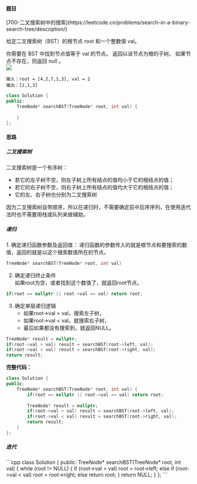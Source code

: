 <h4 id="ONBKU">题目</h4>
[700-二叉搜索树中的搜索](https://leetcode.cn/problems/search-in-a-binary-search-tree/description/)

给定二叉搜索树（BST）的根节点 root 和一个整数值 val。

你需要在 BST 中找到节点值等于 val 的节点。 返回以该节点为根的子树。 如果节点不存在，则返回 null 。  
![](http://cdn.notes.kamacoder.com/3a809d71-b18e-4d26-bd11-acacf57147ce.png)

```plain
输入：root = [4,2,7,1,3], val = 2
输出：[2,1,3]
```

```cpp
class Solution {
public:
    TreeNode* searchBST(TreeNode* root, int val) {
        
    }
};
```

<h4 id="vnB6U">思路</h4>
<h5 id="h67aM">二叉搜索树</h5>
二叉搜索树是一个有序树：

+ 若它的左子树不空，则左子树上所有结点的值均小于它的根结点的值；
+ 若它的右子树不空，则右子树上所有结点的值均大于它的根结点的值；
+ 它的左、右子树也分别为二叉搜索树

因为二叉搜索树自带顺序，所以在递归时，不需要确定前中后序序列，在使用迭代法时也不需要用栈或队列来做辅助。

<h5 id="PiCWt">递归</h5>
1. 确定递归函数参数及返回值：  
递归函数的参数传入的就是根节点和要搜索的数值，返回的就是以这个搜索数值所在的节点。

```cpp
TreeNode* searchBST(TreeNode* root, int val)
```

2. 确定递归终止条件  
如果root为空，或者找到这个数值了，就返回root节点。

```cpp
if(root == nullptr || root->val == val) return root;
```

3. 确定单层递归逻辑
    - 如果root->val > val，搜索左子树，
    - 如果root->val < val，就搜索右子树，
    - 最后如果都没有搜索到，就返回NULL。

```cpp
TreeNode* result = nullptr;
if(root->val > val) result = searchBST(root->left, val);
if(root->val < val) result = searchBST(root->right, val);
return result;
```

**完整代码：**

```cpp
class Solution {
public:
    TreeNode* searchBST(TreeNode* root, int val) {
        if(root == nullptr || root->val == val) return root;
        
        TreeNode* result = nullptr;
        if(root->val > val) result = searchBST(root->left, val);
        if(root->val < val) result = searchBST(root->right, val);
        return result;
    }
};
```

<h5 id="fdCEu">迭代</h5>
```cpp
class Solution {
public:
    TreeNode* searchBST(TreeNode* root, int val) {
        while (root != NULL) {
            if (root->val > val) root = root->left;
            else if (root->val < val) root = root->right;
            else return root;
        }
        return NULL;
    }
};
```

